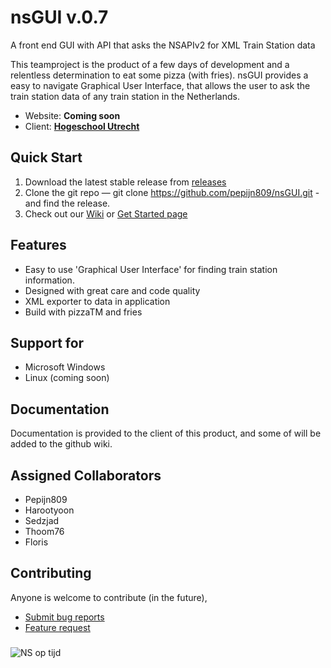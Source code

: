 # nsGUI     v.0.7
A front end GUI with API that asks the NSAPIv2 for XML Train Station data

This teamproject is the product of a few days of development and a relentless determination to eat some pizza (with fries). 
nsGUI provides a easy to navigate Graphical User Interface, that allows the user to ask the train station data of any train
station in the Netherlands.

* Website: **Coming soon**  
* Client: [**Hogeschool Utrecht**](https://hu.nl)   

## Quick Start  
1. Download the latest stable release from [releases](https://github.com/pepijn809/nsGUI/releases)
2. Clone the git repo — git clone https://github.com/pepijn809/nsGUI.git - and find the release.
3. Check out our [Wiki](https://github.com/pepijn809/nsGUI/wiki) or [Get Started page](https://github.com/pepijn809/nsGUI/wiki/Requirements)  

## Features  
* Easy to use 'Graphical User Interface' for finding train station information. 
* Designed with great care and code quality
* XML exporter to data in application
* Build with pizzaTM and fries

## Support for   
* Microsoft Windows
* Linux (coming soon)

## Documentation  
Documentation is provided to the client of this product, and some of will be added to the github wiki.

## Assigned Collaborators  
- Pepijn809
- Harootyoon
- Sedzjad
- Thoom76
- Floris

## Contributing  
Anyone is welcome to contribute (in the future),  

* [Submit bug reports](https://github.com/pepijn809/nsGUI/wiki/Bug-reports)
* [Feature request](https://github.com/pepijn809/nsGUI/wiki/Feature-requests)

### 
![NS op tijd](https://i.imgur.com/85qa0BJ.png)
